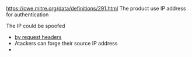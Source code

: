 https://cwe.mitre.org/data/definitions/291.html
The product use IP address for authentication

The IP could be spoofed
- [by request headers]([[IP_Spoofing_Headers]])
- Atackers can forge their source IP address
- 